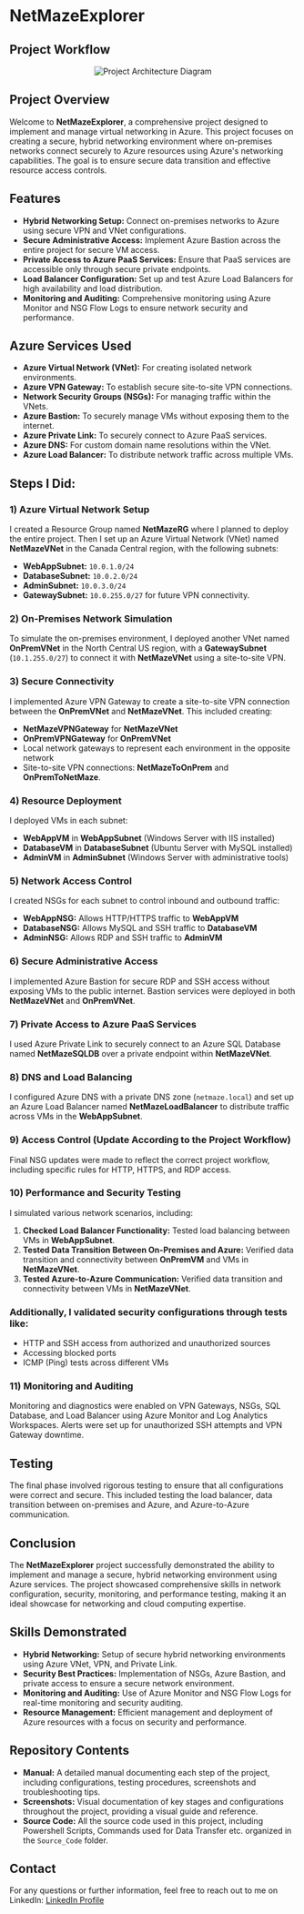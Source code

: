 # NetMazeExplorer

## Project Workflow

<div align="center">
    <img src="https://github.com/user-attachments/assets/2981a3af-217a-43cd-b4f1-6152436d846f" alt="Project Architecture Diagram">
</div>


## Project Overview
Welcome to **NetMazeExplorer**, a comprehensive project designed to implement and manage virtual networking in Azure. This project focuses on creating a secure, hybrid networking environment where on-premises networks connect securely to Azure resources using Azure's networking capabilities. The goal is to ensure secure data transition and effective resource access controls.

## Features
- **Hybrid Networking Setup:** Connect on-premises networks to Azure using secure VPN and VNet configurations.
- **Secure Administrative Access:** Implement Azure Bastion across the entire project for secure VM access.
- **Private Access to Azure PaaS Services:** Ensure that PaaS services are accessible only through secure private endpoints.
- **Load Balancer Configuration:** Set up and test Azure Load Balancers for high availability and load distribution.
- **Monitoring and Auditing:** Comprehensive monitoring using Azure Monitor and NSG Flow Logs to ensure network security and performance.


## Azure Services Used
- **Azure Virtual Network (VNet):** For creating isolated network environments.
- **Azure VPN Gateway:** To establish secure site-to-site VPN connections.
- **Network Security Groups (NSGs):** For managing traffic within the VNets.
- **Azure Bastion:** To securely manage VMs without exposing them to the internet.
- **Azure Private Link:** To securely connect to Azure PaaS services.
- **Azure DNS:** For custom domain name resolutions within the VNet.
- **Azure Load Balancer:** To distribute network traffic across multiple VMs.

## Steps I Did:

### 1) Azure Virtual Network Setup
I created a Resource Group named **NetMazeRG** where I planned to deploy the entire project. Then I set up an Azure Virtual Network (VNet) named **NetMazeVNet** in the Canada Central region, with the following subnets:
- **WebAppSubnet:** `10.0.1.0/24`
- **DatabaseSubnet:** `10.0.2.0/24`
- **AdminSubnet:** `10.0.3.0/24`
- **GatewaySubnet:** `10.0.255.0/27` for future VPN connectivity.

### 2) On-Premises Network Simulation
To simulate the on-premises environment, I deployed another VNet named **OnPremVNet** in the North Central US region, with a **GatewaySubnet** (`10.1.255.0/27`) to connect it with **NetMazeVNet** using a site-to-site VPN.

### 3) Secure Connectivity
I implemented Azure VPN Gateway to create a site-to-site VPN connection between the **OnPremVNet** and **NetMazeVNet**. This included creating:
- **NetMazeVPNGateway** for **NetMazeVNet**
- **OnPremVPNGateway** for **OnPremVNet**
- Local network gateways to represent each environment in the opposite network
- Site-to-site VPN connections: **NetMazeToOnPrem** and **OnPremToNetMaze**.

### 4) Resource Deployment
I deployed VMs in each subnet:
- **WebAppVM** in **WebAppSubnet** (Windows Server with IIS installed)
- **DatabaseVM** in **DatabaseSubnet** (Ubuntu Server with MySQL installed)
- **AdminVM** in **AdminSubnet** (Windows Server with administrative tools)

### 5) Network Access Control
I created NSGs for each subnet to control inbound and outbound traffic:
- **WebAppNSG:** Allows HTTP/HTTPS traffic to **WebAppVM**
- **DatabaseNSG:** Allows MySQL and SSH traffic to **DatabaseVM**
- **AdminNSG:** Allows RDP and SSH traffic to **AdminVM**

### 6) Secure Administrative Access
I implemented Azure Bastion for secure RDP and SSH access without exposing VMs to the public internet. Bastion services were deployed in both **NetMazeVNet** and **OnPremVNet**.

### 7) Private Access to Azure PaaS Services
I used Azure Private Link to securely connect to an Azure SQL Database named **NetMazeSQLDB** over a private endpoint within **NetMazeVNet**.

### 8) DNS and Load Balancing
I configured Azure DNS with a private DNS zone (`netmaze.local`) and set up an Azure Load Balancer named **NetMazeLoadBalancer** to distribute traffic across VMs in the **WebAppSubnet**.

### 9) Access Control (Update According to the Project Workflow)
Final NSG updates were made to reflect the correct project workflow, including specific rules for HTTP, HTTPS, and RDP access.

### 10) Performance and Security Testing
I simulated various network scenarios, including:
1. **Checked Load Balancer Functionality:** Tested load balancing between VMs in **WebAppSubnet**.
2. **Tested Data Transition Between On-Premises and Azure:** Verified data transition and connectivity between **OnPremVM** and VMs in **NetMazeVNet**.
3. **Tested Azure-to-Azure Communication:** Verified data transition and connectivity between VMs in **NetMazeVNet**.

### Additionally, I validated security configurations through tests like:
- HTTP and SSH access from authorized and unauthorized sources
- Accessing blocked ports
- ICMP (Ping) tests across different VMs

### 11) Monitoring and Auditing
Monitoring and diagnostics were enabled on VPN Gateways, NSGs, SQL Database, and Load Balancer using Azure Monitor and Log Analytics Workspaces. Alerts were set up for unauthorized SSH attempts and VPN Gateway downtime.

## Testing
The final phase involved rigorous testing to ensure that all configurations were correct and secure. This included testing the load balancer, data transition between on-premises and Azure, and Azure-to-Azure communication.

## Conclusion
The **NetMazeExplorer** project successfully demonstrated the ability to implement and manage a secure, hybrid networking environment using Azure services. The project showcased comprehensive skills in network configuration, security, monitoring, and performance testing, making it an ideal showcase for networking and cloud computing expertise.

## Skills Demonstrated
- **Hybrid Networking:** Setup of secure hybrid networking environments using Azure VNet, VPN, and Private Link.
- **Security Best Practices:** Implementation of NSGs, Azure Bastion, and private access to ensure a secure network environment.
- **Monitoring and Auditing:** Use of Azure Monitor and NSG Flow Logs for real-time monitoring and security auditing.
- **Resource Management:** Efficient management and deployment of Azure resources with a focus on security and performance.

## Repository Contents
- **Manual:** A detailed manual documenting each step of the project, including configurations, testing procedures, screenshots and troubleshooting tips.
- **Screenshots:** Visual documentation of key stages and configurations throughout the project, providing a visual guide and reference.
- **Source Code:** All the source code used in this project, including Powershell Scripts, Commands used for Data Transfer etc. organized in the `Source_Code` folder.

## Contact
For any questions or further information, feel free to reach out to me on LinkedIn: [LinkedIn Profile](https://www.linkedin.com/in/vivek-vashisht04/)

